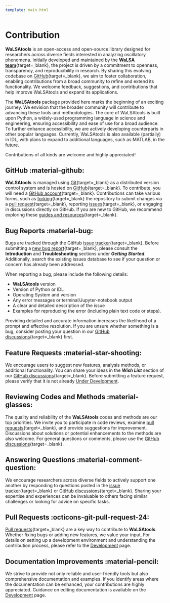 ```yaml
---
template: main.html
---
```


# Contribution

**WaLSAtools** is an open-access and open-source library designed for researchers across diverse fields interested in analyzing oscillatory phenomena. Initially developed and maintained by the [**WaLSA team**][8]{target=_blank}, the project is driven by a commitment to openness, transparency, and reproducibility in research. By sharing this evolving codebase on [GitHub][11]{target=_blank}, we aim to foster collaboration, enabling contributions from a broad community to refine and extend its functionality. We welcome feedback, suggestions, and contributions that help improve WaLSAtools and expand its applications.

The **WaLSAtools** package provided here marks the beginning of an exciting journey. We envision that the broader community will contribute to advancing these tools and methodologies. The core of WaLSAtools is built upon Python, a widely-used programming language in science and engineering, ensuring accessibility and ease of use for a broad audience. To further enhance accessibility, we are actively developing counterparts in other popular languages. Currently, WaLSAtools is also available (partially) in IDL, with plans to expand to additional languages, such as MATLAB, in the future.

Contributions of all kinds are welcome and highly appreciated!

## GitHub :material-github:

**WaLSAtools** is managed using [Git][10]{target=_blank} as a distributed version control system and is hosted on [GitHub][11]{target=_blank}. To contribute, you will need a [GitHub account][18]{target=_blank}. Contributions can take various forms, such as [forking][14]{target=_blank} the repository to submit changes via a [pull request][15]{target=_blank}, reporting [issues][16]{target=_blank}, or engaging in discussions directly on GitHub. If you are new to GitHub, we recommend exploring these [guides and resources][12]{target=_blank}.

## Bug Reports :material-bug:

Bugs are tracked through the GitHub [issue tracker][4]{target=_blank}. Before submitting a [new bug report][5]{target=_blank}, please consult the **Introduction** and **Troubleshooting** sections under ***Getting Started***. Additionally, search the existing issues database to see if your question or concern has already been addressed.

When reporting a bug, please include the following details:

- **WaLSAtools** version  
- Version of Python or IDL  
- Operating System and version  
- Any error messages or terminal/Jupyter-notebook output  
- A clear and detailed description of the issue  
- Examples for reproducing the error (including plain text code or steps).

Providing detailed and accurate information increases the likelihood of a prompt and effective resolution. If you are unsure whether something is a bug, consider posting your question in our [GitHub discussions][3]{target=_blank} first.

## Feature Requests :material-star-shooting:

We encourage users to suggest new features, analysis methods, or additional functionality. You can share your ideas in the ***Wish List*** section of our [GitHub discussions][6]{target=_blank}. Before submitting a feature request, please verify that it is not already [Under Development][17].

## Reviewing Codes and Methods :material-glasses:

The quality and reliability of the **WaLSAtools** codes and methods are our top priorities. We invite you to participate in code reviews, examine [pull requests][9]{target=_blank}, and provide suggestions for improvement. Discussions about solutions or potential enhancements to the methods are also welcome. For general questions or comments, please use the [GitHub discussions][3]{target=_blank}.

## Answering Questions :material-comment-question:

We encourage researchers across diverse fields to actively support one another by responding to questions posted in the [issue tracker][4]{target=_blank} or [GitHub discussions][3]{target=_blank}. Sharing your expertise and experiences can be invaluable to others facing similar challenges or looking for advice on specific tasks.

## Pull Requests :octicons-git-pull-request-24:

[Pull requests][9]{target=_blank} are a key way to contribute to **WaLSAtools**. Whether fixing bugs or adding new features, we value your input. For details on setting up a development environment and understanding the contribution process, please refer to the [Development][7] page.

## Documentation Improvements :material-pencil:

We strive to provide not only reliable and user-friendly tools but also comprehensive documentation and examples. If you identify areas where the documentation can be enhanced, your contributions are highly appreciated. Guidance on editing documentation is available on the [Development][7] page.

  [3]: https://github.com/WaLSAteam/WaLSAtools/discussions
  [4]: https://github.com/WaLSAteam/WaLSAtools/issues
  [5]: https://github.com/WaLSAteam/WaLSAtools/issues/new
  [6]: https://github.com/WaLSAteam/WaLSAtools/discussions/categories/ideas-wish-list
  [7]: development.md
  [8]: https://WaLSA.team
  [9]: https://github.com/WaLSAteam/WaLSAtools/pulls
  [10]: https://git-scm.com
  [11]: https://github.com/WaLSAteam/WaLSAtools
  [12]: https://docs.github.com/en
  [14]: https://guides.github.com/activities/forking/
  [15]: https://guides.github.com/activities/forking/#making-a-pull-request
  [16]: https://guides.github.com/features/issues/
  [17]: introduction.md#under-development
  [18]: https://github.com/signup?ref_cta=Sign+up&ref_loc=header+logged+out&ref_page=%2F&source=header-home
<br>
